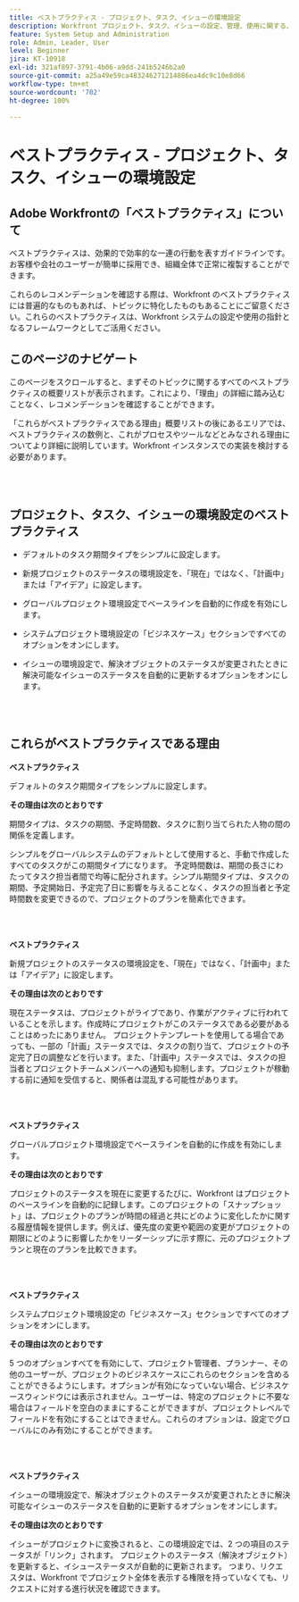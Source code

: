 ```yaml
---
title: ベストプラクティス - プロジェクト、タスク、イシューの環境設定
description: Workfront プロジェクト、タスク、イシューの設定、管理、使用に関する、Adobe Workfront のエキスパートによるベストプラクティスのレコメンデーションについて説明します。
feature: System Setup and Administration
role: Admin, Leader, User
level: Beginner
jira: KT-10918
exl-id: 321af897-3791-4b06-a9dd-241b5246b2a0
source-git-commit: a25a49e59ca483246271214886ea4dc9c10e8d66
workflow-type: tm+mt
source-wordcount: '702'
ht-degree: 100%

---
```


# ベストプラクティス - プロジェクト、タスク、イシューの環境設定

## Adobe Workfrontの「ベストプラクティス」について

ベストプラクティスは、効果的で効率的な一連の行動を表すガイドラインです。お客様や会社のユーザーが簡単に採用でき、組織全体で正常に複製することができます。

これらのレコメンデーションを確認する際は、Workfront のベストプラクティスには普遍的なものもあれば、トピックに特化したものもあることにご留意ください。これらのベストプラクティスは、Workfront システムの設定や使用の指針となるフレームワークとしてご活用ください。

## このページのナビゲート

このページをスクロールすると、まずそのトピックに関するすべてのベストプラクティスの概要リストが表示されます。これにより、「理由」の詳細に踏み込むことなく、レコメンデーションを確認することができます。

「これらがベストプラクティスである理由」概要リストの後にあるエリアでは、ベストプラクティスの数例と、これがプロセスやツールなどとみなされる理由についてより詳細に説明しています。Workfront インスタンスでの実装を検討する必要があります。

</br>
</br>

## プロジェクト、タスク、イシューの環境設定のベストプラクティス

* デフォルトのタスク期間タイプをシンプルに設定します。

* 新規プロジェクトのステータスの環境設定を、「現在」ではなく、「計画中」または「アイデア」に設定します。

* グローバルプロジェクト環境設定でベースラインを自動的に作成を有効にします。

* システムプロジェクト環境設定の「ビジネスケース」セクションですべてのオプションをオンにします。

* イシューの環境設定で、解決オブジェクトのステータスが変更されたときに解決可能なイシューのステータスを自動的に更新するオプションをオンにします。

</br>
</br>


## これらがベストプラクティスである理由

**ベストプラクティス**

デフォルトのタスク期間タイプをシンプルに設定します。

**その理由は次のとおりです**

期間タイプは、タスクの期間、予定時間数、タスクに割り当てられた人物の間の関係を定義します。

シンプルをグローバルシステムのデフォルトとして使用すると、手動で作成したすべてのタスクがこの期間タイプになります。 予定時間数は、期間の長さにわたってタスク担当者間で均等に配分されます。シンプル期間タイプは、タスクの期間、予定開始日、予定完了日に影響を与えることなく、タスクの担当者と予定時間数を変更できるので、プロジェクトのプランを簡素化できます。

</br>
</br>

**ベストプラクティス**

新規プロジェクトのステータスの環境設定を、「現在」ではなく、「計画中」または「アイデア」に設定します。

**その理由は次のとおりです**

現在ステータスは、プロジェクトがライブであり、作業がアクティブに行われていることを示します。作成時にプロジェクトがこのステータスである必要があることはめったにありません。 プロジェクトテンプレートを使用してる場合であっても、一部の「計画」ステータスでは、タスクの割り当て、プロジェクトの予定完了日の調整などを行います。また、「計画中」ステータスでは、タスクの担当者とプロジェクトチームメンバーへの通知も抑制します。プロジェクトが稼動する前に通知を受信すると、関係者は混乱する可能性があります。

</br>
</br>

**ベストプラクティス**

グローバルプロジェクト環境設定でベースラインを自動的に作成を有効にします。

**その理由は次のとおりです**

プロジェクトのステータスを現在に変更するたびに、Workfront はプロジェクトのベースラインを自動的に記録します。このプロジェクトの「スナップショット」は、プロジェクトのプランが時間の経過と共にどのように変化したかに関する履歴情報を提供します。例えば、優先度の変更や範囲の変更がプロジェクトの期限にどのように影響したかをリーダーシップに示す際に、元のプロジェクトプランと現在のプランを比較できます。

</br>
</br>

**ベストプラクティス**

システムプロジェクト環境設定の「ビジネスケース」セクションですべてのオプションをオンにします。

**その理由は次のとおりです**

5 つのオプションすべてを有効にして、プロジェクト管理者、プランナー、その他のユーザーが、プロジェクトのビジネスケースにこれらのセクションを含めることができるようにします。オプションが有効になっていない場合、ビジネスケースウィンドウには表示されません。ユーザーは、特定のプロジェクトに不要な場合はフィールドを空白のままにすることができますが、プロジェクトレベルでフィールドを有効にすることはできません。これらのオプションは、設定でグローバルにのみ有効にすることができます。

</br>
</br>

**ベストプラクティス**

イシューの環境設定で、解決オブジェクトのステータスが変更されたときに解決可能なイシューのステータスを自動的に更新するオプションをオンにします。

**その理由は次のとおりです**

イシューがプロジェクトに変換されると、この環境設定では、2 つの項目のステータスが「リンク」されます。 プロジェクトのステータス（解決オブジェクト）を更新すると、イシューステータスが自動的に更新されます。 つまり、リクエスタは、Workfront でプロジェクト全体を表示する権限を持っていなくても、リクエストに対する進行状況を確認できます。
